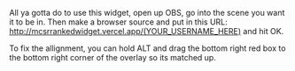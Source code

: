 All ya gotta do to use this widget, open up OBS, go into the scene you want it to be in. Then make a browser source and put in this URL: http://mcsrrankedwidget.vercel.app/(YOUR_USERNAME_HERE) and hit OK.

To fix the allignment, you can hold ALT and drag the bottom right red box to the bottom right corner of the overlay so its matched up.

